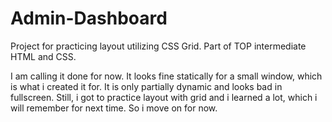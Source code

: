 # Admin-Dashboard
Project for practicing layout utilizing CSS Grid. Part of TOP intermediate HTML and CSS.

I am calling it done for now. It looks fine statically for a small window, which is what i created it for. It is only partially dynamic and looks bad in fullscreen. Still, i got to practice layout with grid and i learned a lot, which i will remember for next time. So i move on for now.